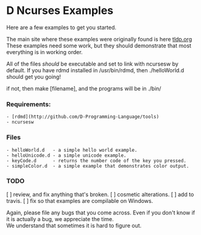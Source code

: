 # D Ncurses Examples

Here are a few examples to get you started.

The main site where these examples were originally found is here [tldp.org](http://tldp.org/HOWTO/NCURSES-Programming-HOWTO/)
These examples need some work, but they should demonstrate that most everything is in working order.

All of the files *should* be executable and set to link with ncursesw by default.
If you have rdmd installed in /usr/bin/rdmd, then ./helloWorld.d should get you going!

if not, then make [filename], and the programs will be in ./bin/

### Requirements:
    - [rdmd](http://github.com/D-Programming-Language/tools)
    - ncursesw

### Files
    - helloWorld.d   - a simple hello world example.
    - helloUnicode.d - a simple unicode example.
    - keyCode.d      - returns the number code of the key you pressed.
    - simpleColor.d  - a simple example that demonstrates color output.

### TODO
[ ] review, and fix anything that's broken.
[ ] cosmetic alterations.
[ ] add to travis.
[ ] fix so that examples are compilable on Windows.

Again, please file any bugs that you come across.
Even if you don't know if it is actually a bug, we appreciate the time.  
We understand that sometimes it is hard to figure out.
